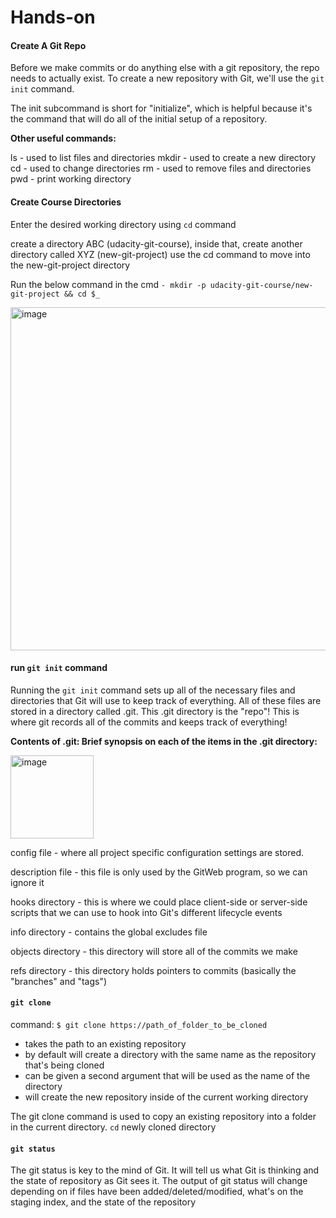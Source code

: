 # Hands-on

#### Create A Git Repo

Before we make commits or do anything else with a git repository, the repo needs to actually exist. To create a new repository with Git, we'll use the ```git init``` command.

The init subcommand is short for "initialize", which is helpful because it's the command that will do all of the initial setup of a repository.

**Other useful commands:**

ls - used to list files and directories
mkdir - used to create a new directory
cd - used to change directories
rm - used to remove files and directories
pwd - print working directory

#### Create Course Directories

Enter the desired working directory using ```cd``` command

create a directory ABC (udacity-git-course), inside that, create another directory called XYZ (new-git-project)
use the cd command to move into the new-git-project directory

Run the below command in the cmd
```- mkdir -p udacity-git-course/new-git-project && cd $_ ```

<img width="549" alt="image" src="https://user-images.githubusercontent.com/75114179/189935700-580e51d8-f40f-411a-9cd0-e93d6b1f44b2.png">

#### run ```git init``` command

Running the ```git init``` command sets up all of the necessary files and directories that Git will use to keep track of everything. All of these files are stored in a directory called .git. This .git directory is the "repo"! This is where git records all of the commits and keeps track of everything!

**Contents of .git: Brief synopsis on each of the items in the .git directory:**

<img width="133" alt="image" src="https://user-images.githubusercontent.com/75114179/189953177-2af65380-61af-4d3c-931f-b53c07d2b6f8.png">

config file - where all project specific configuration settings are stored.

description file - this file is only used by the GitWeb program, so we can ignore it

hooks directory - this is where we could place client-side or server-side scripts that we can use to hook into Git's different lifecycle events

info directory - contains the global excludes file

objects directory - this directory will store all of the commits we make

refs directory - this directory holds pointers to commits (basically the "branches" and "tags")

#### ```git clone```

command: ```$ git clone https://path_of_folder_to_be_cloned```

- takes the path to an existing repository
- by default will create a directory with the same name as the repository that's being cloned
- can be given a second argument that will be used as the name of the directory
- will create the new repository inside of the current working directory

The git clone command is used to copy an existing repository into a folder in the current directory. ```cd``` newly cloned directory

#### ```git status```

The git status is key to the mind of Git. It will tell us what Git is thinking and the state of repository as Git sees it.
The output of git status will change depending on if files have been added/deleted/modified, what's on the staging index, and the state of the repository
